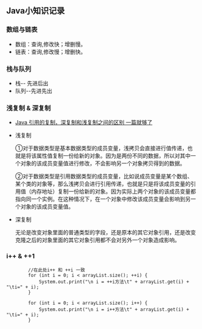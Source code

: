 ## Java小知识记录

### 数组与链表
  * 数组：查询,修改快；增删慢。
  * 链表：查询,修改慢；增删快。

### 栈与队列
  * 栈-- 先进后出 
  * 队列--先进先出

### 浅复制 & 深复制
  * [Java 引用的复制，深复制和浅复制之间的区别 一篇就够了
](https://blog.csdn.net/qq_39455116/article/details/82886328)
  * 浅复制
  
    ①对于数据类型是基本数据类型的成员变量，浅拷贝会直接进行值传递，也就是将该属性值复制一份给新的对象。因为是两份不同的数据，所以对其中一个对象的该成员变量值进行修改，不会影响另一个对象拷贝得到的数据。

    ②对于数据类型是引用数据类型的成员变量，比如说成员变量是某个数组、某个类的对象等，那么浅拷贝会进行引用传递，也就是只是将该成员变量的引用值（内存地址）复制一份给新的对象。因为实际上两个对象的该成员变量都指向同一个实例。在这种情况下，在一个对象中修改该成员变量会影响到另一个对象的该成员变量值。
  
  * 深复制
  
    无论是改变对象里面的普通类型的字段，还是原本的其它对象引用，还是改变克隆之后的对象里面的其它对象引用都不会对另外一个对象造成影响。

### i++ & ++1
```
        //在此处i++ 和 ++i 一致
        for (int i = 0; i < arrayList.size(); ++i) {
            System.out.print("\n i = ++i方法\t" + arrayList.get(i) + "\ti=" + i);
        }

        for (int i = 0; i < arrayList.size(); i++) {
            System.out.print("\n i = i++方法\t" + arrayList.get(i) + "\ti=" + i);
        }
```
